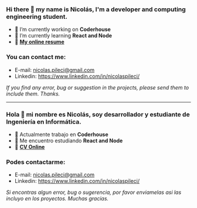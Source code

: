 ### Hi there 👋 my name is Nicolás, I'm a developer and computing engineering student.

- 🔭 I’m currently working on **Coderhouse**
- 🌱 I’m currently learning **React and Node**
- :boy: <a href="https://drive.google.com/file/d/1QAswnfZfINM1xaDhSWR9suNnDMNnKH25/view?usp=sharing">**My online resume**</a>

### You can contact me:

- E-mail: nicolas.pileci@gmail.com
- Linkedin: https://www.linkedin.com/in/nicolaspileci/

*If you find any error, bug or suggestion in the projects, please send them to include them. Thanks.*

--------------------------------------------------------------------------------------------------------------------------------------------------------------------------------

### Hola 👋 mi nombre es Nicolás, soy desarrollador y estudiante de Ingeniería en Informática.

- 🔭 Actualmente trabajo en **Coderhouse**
- 🌱 Me encuentro estudiando **React and Node**
- :boy: <a href="https://drive.google.com/file/d/1QAswnfZfINM1xaDhSWR9suNnDMNnKH25/view?usp=sharing">**CV Online**</a>

### Podes contactarme:

- E-mail: nicolas.pileci@gmail.com
- Linkedin: https://www.linkedin.com/in/nicolaspileci/

*Si encontras algun error, bug o sugerencia, por favor enviamelas asi las incluyo en los proyectos. Muchas gracias.*
